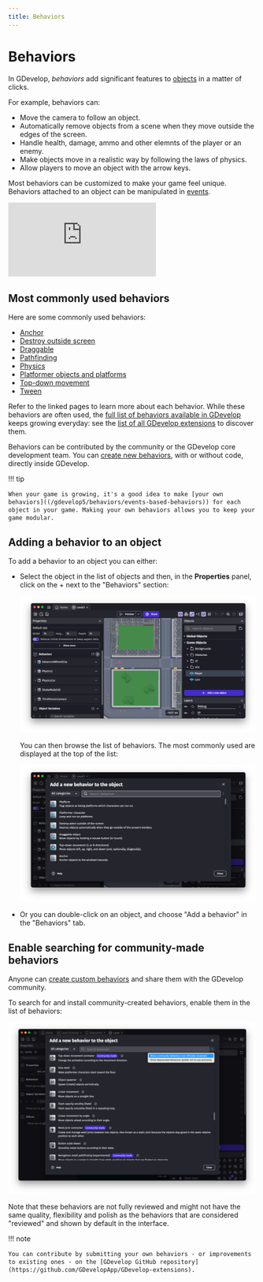 ```yaml
---
title: Behaviors
---
```

# Behaviors

In GDevelop, _behaviors_ add significant features to [objects](/gdevelop5/objects) in a matter of clicks.

For example, behaviors can:

* Move the camera to follow an object.
* Automatically remove objects from a scene when they move outside the edges of the screen.
* Handle health, damage, ammo and other elemnts of the player or an enemy.
* Make objects move in a realistic way by following the laws of physics.
* Allow players to move an object with the arrow keys.

Most behaviors can be customized to make your game feel unique. Behaviors attached to an object can be manipulated in [events](/gdevelop5/events).

<div class="video-container">
  <iframe src="https://www.youtube.com/embed/-U8WFcpUmMg" frameborder="0" allowfullscreen></iframe>
</div>

## Most commonly used behaviors

Here are some commonly used behaviors:

- [Anchor](/gdevelop5/behaviors/anchor)
- [Destroy outside screen](/gdevelop5/behaviors/destroyoutside)
- [Draggable](/gdevelop5/behaviors/draggable)
- [Pathfinding](/gdevelop5/behaviors/pathfinding)
- [Physics](/gdevelop5/behaviors/physics2)
- [Platformer objects and platforms](/gdevelop5/behaviors/platformer)
- [Top-down movement](/gdevelop5/behaviors/topdown)
- [Tween](/gdevelop5/behaviors/tween)

Refer to the linked pages to learn more about each behavior. While these behaviors are often used, the [full list of behaviors available in GDevelop](/gdevelop5/extensions/) keeps growing everyday: see the [list of all GDevelop extensions](/gdevelop5/extensions/) to discover them.

Behaviors can be contributed by the community or the GDevelop core development team. You can [create new behaviors](/gdevelop5/behaviors/events-based-behaviors), with or without code, directly inside GDevelop.

!!! tip

    When your game is growing, it's a good idea to make [your own behaviors]((/gdevelop5/behaviors/events-based-behaviors)) for each object in your game. Making your own behaviors allows you to keep your game modular.

## Adding a behavior to an object

To add a behavior to an object you can either:

* Select the object in the list of objects and then, in the **Properties** panel, click on the + next to the "Behaviors" section:

  ![Add a behavior from the properties panel](./add-behavior-properties-panel.png)

  You can then browse the list of behaviors. The most commonly used are displayed at the top of the list:

  ![The list of behaviors](./add-behavior-list.png)

* Or you can double-click on an object, and choose "Add a behavior" in the "Behaviors" tab.

## Enable searching for community-made behaviors

Anyone can [create custom behaviors](/gdevelop5/behaviors/events-based-behaviors) and share them with the GDevelop community.

To search for and install community-created behaviors, enable them in the list of behaviors:

![Enable community behaviors](./community-behaviors.png)

Note that these behaviors are not fully reviewed and might not have the same quality, flexibility and polish as the behaviors that are considered "reviewed" and shown by default in the interface.

!!! note

    You can contribute by submitting your own behaviors - or improvements to existing ones - on the [GDevelop GitHub repository](https://github.com/GDevelopApp/GDevelop-extensions).
